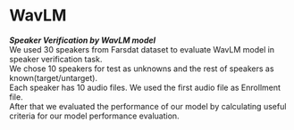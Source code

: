 # WavLM
***Speaker Verification by WavLM model***<br/>
We used 30 speakers from Farsdat dataset to evaluate WavLM model in speaker verification task. <br/>
We chose 10 speakers for test as unknowns and the rest of speakers as known(target/untarget). <br/>Each speaker has 10 audio files.
We used the first audio file as Enrollment file.<br/>
After that we evaluated the performance of our model by calculating useful criteria for our model performance evaluation.
